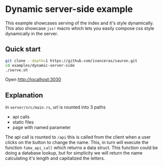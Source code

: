 # Dynamic server-side example

This example showcases serving of the index and it's style dynamically.
This also showcase `jss!` macro which lets you easily compose css style dynamically in the server.

## Quick start

```sh
git clone --depth=1 https://github.com/ivanceras/sauron.git
cd examples/dynamic-server-side
./serve.sh
```
Open [http://localhost:3030](http://localhost:3030)

## Explanation
in `server/src/main.rs`, url is rounted into 3 paths
- api calls
- static files
- page with named parameter

The api call is rounted to `/api` this is called from the client when a user
clicks on the button to change the name. This, in turn will execute the function `fake_api_call` which returns a data struct.
This function could be doing a database lookup, but for simplicity we will return the name calculating it's length and capitalized the letters.

